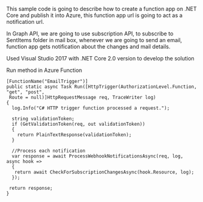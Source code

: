 This sample code is going to describe how to create a function app on .NET Core and publish it into Azure, this function app url is going to act as a notification url. 

In Graph API, we are going to use subscription API, to subscribe to SentItems folder in mail box, whenever we are going to send an email, function app gets notification about the changes and mail details.

Used Visual Studio 2017 with .NET Core 2.0 version to develop the solution

Run method in Azure Function

```
[FunctionName("EmailTrigger")] 
public static async Task Run([HttpTrigger(AuthorizationLevel.Function, "get", "post", 
 Route = null)]HttpRequestMessage req, TraceWriter log) 
{ 
  log.Info("C# HTTP trigger function processed a request."); 
  
  string validationToken; 
  if (GetValidationToken(req, out validationToken)) 
  { 
    return PlainTextResponse(validationToken); 
  } 
  
  //Process each notification 
  var response = await ProcessWebhookNotificationsAsync(req, log, async hook => 
  { 
   return await CheckForSubscriptionChangesAsync(hook.Resource, log); 
  }); 
  
 return response; 
}
```

